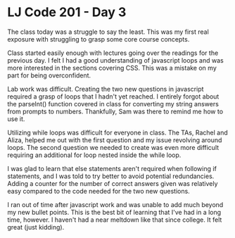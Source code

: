  # LJ Code 201 - Day 3

The class today was a struggle to say the least. This was my first real exposure with struggling to grasp some core course concepts.

Class started easily enough with lectures going over the readings for the previous day. I felt I had a good understanding of javascript loops and was more interested in the sections covering CSS. This was a mistake on my part for being overconfident.

Lab work was difficult. Creating the two new questions in javascript required a grasp of loops that I hadn't yet reached. I entirely forgot about the parseInt() function covered in class for converting my string answers from prompts to numbers. Thankfully, Sam was there to remind me how to use it.

Utilizing while loops was difficult for everyone in class. The TAs, Rachel and Aliza, helped me out with the first question and my issue revolving around loops. The second question we needed to create was even more difficult requiring an additional for loop nested inside the while loop.

I was glad to learn that else statements aren't required when following if statements, and I was told to try better to avoid potential redundancies. Adding a counter for the number of correct answers given was relatively easy compared to the code needed for the two new questions.

I ran out of time after javascript work and was unable to add much beyond my new bullet points. This is the best bit of learning that I've had in a long time, however. I haven't had a near meltdown like that since college. It felt great (just kidding).
